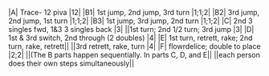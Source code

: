 |A| Trace- 12 piva |12|
|B1| 1st jump, 2nd jump, 3rd turn |1;1;2|
|B2| 3rd jump, 2nd jump, 1st turn |1;1;2|
|B3| 1st jump, 3rd jump, 2nd turn |1;1;2|
|C| 2nd 3 singles fwd, 1&3 3 singles back |3|
||1st turn; 2nd 1/2 turn; 3rd jump |3|
|D| 1st & 3rd switch, 2nd through (2 doubles) |4|
|E| 1st turn, retrett, rake; 2nd turn, rake, retrett|| 
||3rd retrett, rake, turn |4|
|F| flowrdelice; double to place |2;2|
||(The B parts happen sequentially.  In parts C, D, and E||
||each person does their own steps simultaneously||
